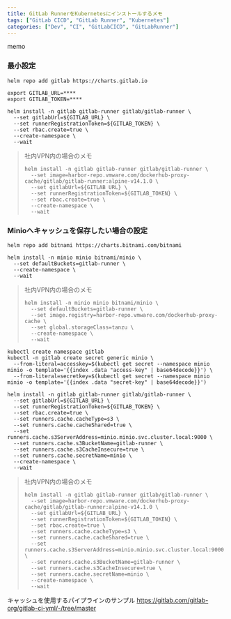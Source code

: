 ```yaml
---
title: GitLab RunnerをKubernetesにインストールするメモ
tags: ["GitLab CICD", "GitLab Runner", "Kubernetes"]
categories: ["Dev", "CI", "GitLabCICD", "GitLabRunner"]
---
```


memo

### 最小設定

```
helm repo add gitlab https://charts.gitlab.io

export GITLAB_URL=****
export GITLAB_TOKEN=****

helm install -n gitlab gitlab-runner gitlab/gitlab-runner \
  --set gitlabUrl=${GITLAB_URL} \
  --set runnerRegistrationToken=${GITLAB_TOKEN} \
  --set rbac.create=true \
  --create-namespace \
  --wait
```

> 社内VPN内の場合のメモ
> ```
> helm install -n gitlab gitlab-runner gitlab/gitlab-runner \
>   --set image=harbor-repo.vmware.com/dockerhub-proxy-cache/gitlab/gitlab-runner:alpine-v14.1.0 \
>   --set gitlabUrl=${GITLAB_URL} \
>   --set runnerRegistrationToken=${GITLAB_TOKEN} \
>   --set rbac.create=true \
>   --create-namespace \
>   --wait
> ```

### Minioへキャッシュを保存したい場合の設定

```
helm repo add bitnami https://charts.bitnami.com/bitnami

helm install -n minio minio bitnami/minio \
  --set defaultBuckets=gitlab-runner \
  --create-namespace \
  --wait
```

> 社内VPN内の場合のメモ
> ```
> helm install -n minio minio bitnami/minio \
>   --set defaultBuckets=gitlab-runner \
>   --set image.registry=harbor-repo.vmware.com/dockerhub-proxy-cache \
>   --set global.storageClass=tanzu \
>   --create-namespace \
>   --wait
> ```

```
kubectl create namespace gitlab
kubectl -n gitlab create secret generic minio \
  --from-literal=accesskey=$(kubectl get secret --namespace minio minio -o template='{{index .data "access-key" | base64decode}}') \
  --from-literal=secretkey=$(kubectl get secret --namespace minio minio -o template='{{index .data "secret-key" | base64decode}}')
```

```
helm install -n gitlab gitlab-runner gitlab/gitlab-runner \
  --set gitlabUrl=${GITLAB_URL} \
  --set runnerRegistrationToken=${GITLAB_TOKEN} \
  --set rbac.create=true \
  --set runners.cache.cacheType=s3 \
  --set runners.cache.cacheShared=true \
  --set runners.cache.s3ServerAddress=minio.minio.svc.cluster.local:9000 \
  --set runners.cache.s3BucketName=gitlab-runner \
  --set runners.cache.s3CacheInsecure=true \
  --set runners.cache.secretName=minio \
  --create-namespace \
  --wait
```

> 社内VPN内の場合のメモ
> ```
> helm install -n gitlab gitlab-runner gitlab/gitlab-runner \
>   --set image=harbor-repo.vmware.com/dockerhub-proxy-cache/gitlab/gitlab-runner:alpine-v14.1.0 \
>   --set gitlabUrl=${GITLAB_URL} \
>   --set runnerRegistrationToken=${GITLAB_TOKEN} \
>   --set rbac.create=true \
>   --set runners.cache.cacheType=s3 \
>   --set runners.cache.cacheShared=true \
>   --set runners.cache.s3ServerAddress=minio.minio.svc.cluster.local:9000 \
>   --set runners.cache.s3BucketName=gitlab-runner \
>   --set runners.cache.s3CacheInsecure=true \
>   --set runners.cache.secretName=minio \
>   --create-namespace \
>   --wait
> ```


キャッシュを使用するパイプラインのサンプル
https://gitlab.com/gitlab-org/gitlab-ci-yml/-/tree/master